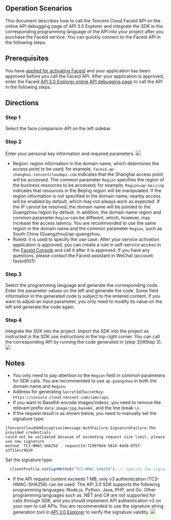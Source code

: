 ## Operation Scenarios
This document describes how to call the Tencent Cloud Faceid API on the online API debugging page of API 3.0 Explorer and integrate the SDK in the corresponding programming language of the API into your project after you purchase the Faceid service. You can quickly connect to the Faceid API in the following steps.

## Prerequisites
You have [applied for activating Faceid](https://intl.cloud.tencent.com/apply/p/shcgszvmppc) and your application has been approved before you call the Faceid API.
After your application is approved, enter the Faceid [API 3.0 Explorer online API debugging page](https://console.cloud.tencent.com/api/explorer?Product=faceid&Version=2018-03-01&Action=DetectAuth&SignVersion=) to call the API in the following steps.

## Directions
### Step 1
Select the face comparison API on the left sidebar.

### Step 2
Enter your personal key information and required parameters.
![](https://main.qcloudimg.com/raw/1be14e17dfef3318aca8b169ffae6cb7.png)

 - Region: region information in the domain name, which determines the access point to be used; for example, `faceid.ap-shanghai.tencentcloudapi.com` indicates that the Shanghai access point will be accessed. The common parameter `Region` specifies the region of the business resources to be accessed; for example, `Region=ap-beijing` indicates that resources in the Beijing region will be manipulated. If the region information is not specified in the domain name, nearby access will be enabled by default, which may not always work as expected. If the IP cannot be resolved, the domain name will be pointed to the Guangzhou region by default. In addition, the domain name region and common parameter `Region` can be different, which, however, may increase the access latency. You are recommended to use the same region in the domain name and the common parameter `Region`, such as South China (Guangzhou)/ap-guangzhou.
 - RuleId: it is used to specify the use case. After your service activation application is approved, you can create a rule in self-service access in the [Faceid Console](https://console.cloud.tencent.com/faceid) and call it after it is approved. If you have any questions, please contact the Faceid assistant in WeChat (account: faceid001).

<span id="Step 3"></span>
### Step 3
Select the programming language and generate the corresponding code.
Enter the parameter values on the left and generate the code. Some field information in the generated code is subject to the entered content. If you want to adjust an input parameter, you only need to modify its value on the left and generate the code again.

### Step 4
Integrate the SDK into the project.
Import the SDK into the project as instructed in the SDK use instructions in the top-right corner. You can call the corresponding API by running the code generated in [step 3](#Step 3).
![](https://main.qcloudimg.com/raw/47505703a1645bf420f782c8dd3580af.png)

## Notes
- You only need to pay attention to the `Region` field in common parameters for SDK calls. You are recommended to use `ap-guangzhou` in both the domain name and `Region`.
- Address for generating `SecretId`/`SecretKey`: `https://console.cloud.tencent.com/cam/capi`.
- If you want to Base64-encode images/videos, you need to remove the relevant prefix `data:image/jpg;base64,` and the line break `\n`.
- If the request result is as shown below, you need to manually set the signature type:
 ```
[TencentCloudSDKException]message:AuthFailure.SignatureFailure-The provided credentials
could not be validated because of exceeding request size limit, please use new signature 
method `TC3-HMAC-SHA256`. requestId:719970d4-5814-4dd9-9757-a3f11ecc9b20
 ```
Set the signature type:
``` js
  clientProfile.setSignMethod("TC3-HMAC-SHA256"); // Specify the signature algorithm (default value: HmacSHA256)
```
- If the API request content exceeds 1 MB, only v3 authentication (TC3-HMAC-SHA256) can be used. The API 3.0 SDK supports the following programming languages: Node.js, Python, Java, PHP, and Go. Other programming languages such as .NET and C# are not supported for calls through SDK, and you should implement API authentication v3 on your own to call APIs. You are recommended to use the signature string generation tool in [API 3.0 Explorer](https://console.cloud.tencent.com/api/explorer?Product=faceid&Version=2018-03-01&Action=GetActionSequence) to verify the signature validity.
![](https://main.qcloudimg.com/raw/2f83cb6a567ff6a0c2477a10c6feab8d.png)



